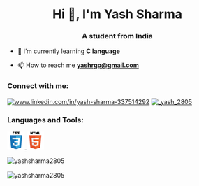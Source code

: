 <h1 align="center">Hi 👋, I'm Yash Sharma</h1>
<h3 align="center">A student from India</h3>

- 🌱 I’m currently learning **C language**

- 📫 How to reach me **yashrgp@gmail.com**

<h3 align="left">Connect with me:</h3>
<p align="left">
<a href="https://linkedin.com/in/www.linkedin.com/in/yash-sharma-337514292" target="blank"><img align="center" src="https://raw.githubusercontent.com/rahuldkjain/github-profile-readme-generator/master/src/images/icons/Social/linked-in-alt.svg" alt="www.linkedin.com/in/yash-sharma-337514292" height="30" width="40" /></a>
<a href="https://instagram.com/_yash_2805" target="blank"><img align="center" src="https://raw.githubusercontent.com/rahuldkjain/github-profile-readme-generator/master/src/images/icons/Social/instagram.svg" alt="_yash_2805" height="30" width="40" /></a>
</p>

<h3 align="left">Languages and Tools:</h3>
<p align="left"> <a href="https://www.w3schools.com/css/" target="_blank" rel="noreferrer"> <img src="https://raw.githubusercontent.com/devicons/devicon/master/icons/css3/css3-original-wordmark.svg" alt="css3" width="40" height="40"/> </a> <a href="https://www.w3.org/html/" target="_blank" rel="noreferrer"> <img src="https://raw.githubusercontent.com/devicons/devicon/master/icons/html5/html5-original-wordmark.svg" alt="html5" width="40" height="40"/> </a> </p>

<p><img align="center" src="https://github-readme-stats.vercel.app/api/top-langs?username=yashsharma2805&show_icons=true&locale=en&layout=compact" alt="yashsharma2805" /></p>

<p><img align="center" src="https://github-readme-streak-stats.herokuapp.com/?user=yashsharma2805&" alt="yashsharma2805" /></p>

